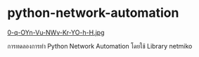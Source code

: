 # python-network-automation
[0-q-OYn-Vu-NWv-Kr-YO-h-H.jpg](https://postimg.cc/XpJ6rtCb)

การทดลองการทำ Python Network Automation โดยใช้ Library netmiko
